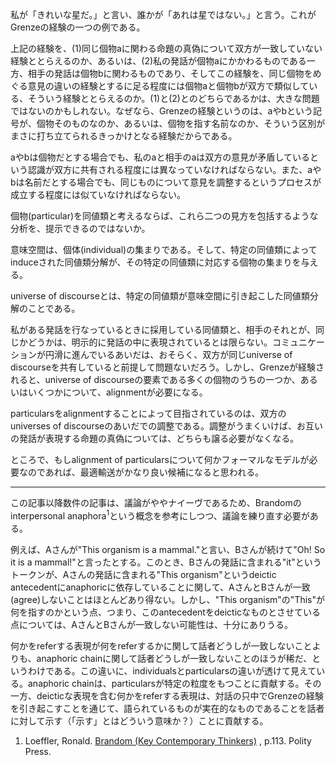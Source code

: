 私が「きれいな星だ。」と言い、誰かが「あれは星ではない。」と言う。これがGrenzeの経験の一つの例である。

上記の経験を、(1)同じ個物aに関わる命題の真偽について双方が一致していない経験ととらえるのか、あるいは、(2)私の発話が個物aにかかわるものである一方、相手の発話は個物bに関わるものであり、そしてこの経験を、同じ個物をめぐる意見の違いの経験とするに足る程度には個物aと個物bが双方で類似している、そういう経験ととらえるのか。(1)と(2)とのどちらであるかは、大きな問題ではないのかもしれない。なぜなら、Grenzeの経験というのは、aやbという記号が、個物そのものなのか、あるいは、個物を指す名前なのか、そういう区別がまさに打ち立てられるきっかけとなる経験だからである。

aやbは個物だとする場合でも、私のaと相手のaは双方の意見が矛盾しているという認識が双方に共有される程度には異なっていなければならない。また、aやbは名前だとする場合でも、同じものについて意見を調整するというプロセスが成立する程度には似ていなければならない。

個物(particular)を同値類と考えるならば、これら二つの見方を包括するような分析を、提示できるのではないか。

意味空間は、個体(individual)の集まりである。そして、特定の同値類によってinduceされた同値類分解が、その特定の同値類に対応する個物の集まりを与える。

universe of discourseとは、特定の同値類が意味空間に引き起こした同値類分解のことである。

私がある発話を行なっているときに採用している同値類と、相手のそれとが、同じかどうかは、明示的に発話の中に表現されているとは限らない。コミュニケーションが円滑に進んでいるあいだは、おそらく、双方が同じuniverse of discourseを共有していると前提して問題ないだろう。しかし、Grenzeが経験されると、universe of discourseの要素である多くの個物のうちの一つか、あるいはいくつかについて、alignmentが必要になる。

particularsをalignmentすることによって目指されているのは、双方のuniverses of discourseのあいだでの調整である。調整がうまくいけば、お互いの発話が表現する命題の真偽については、どちらも譲る必要がなくなる。

ところで、もしalignment of particularsについて何かフォーマルなモデルが必要なのであれば、最適輸送がかなり良い候補になると思われる。

----

この記事以降数件の記事は、議論がややナイーヴであるため、Brandomのinterpersonal anaphora<sup>1</sup>という概念を参考にしつつ、議論を練り直す必要がある。

例えば、Aさんが"This organism is a mammal."と言い、Bさんが続けて"Oh! So it is a mammal!"と言ったとする。このとき、Bさんの発話に含まれる"it"というトークンが、Aさんの発話に含まれる"This organism"というdeictic antecedentにanaphoricに依存していることに関して、AさんとBさんが一致(agree)しないことはほとんどあり得ない。しかし、"This organism"の"This"が何を指すのかという点、つまり、このantecedentをdeicticなものとさせている点については、AさんとBさんが一致しない可能性は、十分にありうる。

何かをreferする表現が何をreferするかに関して話者どうしが一致しないことよりも、anaphoric chainに関して話者どうしが一致しないことのほうが稀だ、というわけである。この違いに、individualsとparticularsの違いが透けて見えている。anaphoric chainは、particularsが特定の粒度をもつことに貢献する。その一方、deicticな表現を含む何かをreferする表現は、対話の只中でGrenzeの経験を引き起こすことを通じて、語られているものが実在的なものであることを話者に対して示す（「示す」とはどういう意味か？）ことに貢献する。

1. Loeffler, Ronald. [Brandom (Key Contemporary Thinkers)](https://www.politybooks.com/bookdetail?book_slug=brandom--9780745664194) , p.113. Polity Press.
